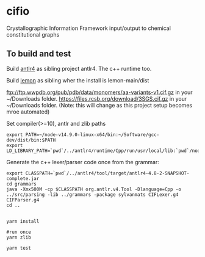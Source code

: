 # cifio
Crystallographic Information Framework input/output to chemical constitutional graphs



## To build and test

Build [antlr4](https://github.com/antlr/antlr4) as sibling project antlr4.  The c++ runtime too.

Build [lemon](http://lemon.cs.elte.hu/hg/lemon-main) as sibling wher the install is lemon-main/dist

ftp://ftp.wwpdb.org/pub/pdb/data/monomers/aa-variants-v1.cif.gz in your ~/Downloads folder.
https://files.rcsb.org/download/3SGS.cif.gz in your ~/Downloads folder.
(Note: this will change as this project setup becomes mroe automated)

Set compiler(>=10), antlr and zlib paths
```
export PATH=~/node-v14.9.0-linux-x64/bin:~/Software/gcc-dev/dist/bin:$PATH
export LD_LIBRARY_PATH=`pwd`/../antlr4/runtime/Cpp/run/usr/local/lib:`pwd`/node_modules/zlib/dist/lib:$LD_LIBRARY_PATH
```

Generate the c++ lexer/parser code once from the grammar:
```
export CLASSPATH=`pwd`/../antlr4/tool/target/antlr4-4.8-2-SNAPSHOT-complete.jar
cd grammars
java -Xmx500M -cp $CLASSPATH org.antlr.v4.Tool -Dlanguage=Cpp -o ../src/parsing -lib ../grammars -package sylvanmats CIFLexer.g4 CIFParser.g4
cd ..
```


```

yarn install

#run once
yarn zlib

yarn test
```